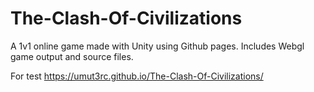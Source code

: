 # The-Clash-Of-Civilizations
A 1v1 online game made with Unity using Github pages. Includes Webgl game output and source files.

For test
https://umut3rc.github.io/The-Clash-Of-Civilizations/